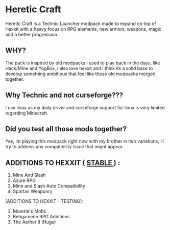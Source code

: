 # Heretic Craft
Heretic Craft is a Technic Launcher modpack made to expand on top of Hexxit with a heavy focus on RPG elements, new armors, weapons, magic and a better progression.
## WHY?
The pack is inspired by old modpacks i used to play back in the days, like Hack/Mine and YogBox, i also love hexxit and i think its a solid base to develop something ambitious that feel like those old modpacks merged together.

## Why Technic and not curseforge???
I use linux as my daily driver and curseforge support for linux is very limited regarding Minecraft.

## Did you test all those mods together? 
Yes, im playing this modpack right now with my brother in two variations, ill try to address any compatibility issue that might appear.

## ADDITIONS TO HEXXIT ( <a href=""> STABLE </a> ) :
1. Mine And Slash
2. Azure RPG
3. Mine and Slash Auto Compatibility
4. Spartan Weaponry


[ADDITIONS TO HEXXIT - TESTING]:
1. Mowzie's Mobs
2. Behgameon RPG Additions
3. The Aether II (Huge)



